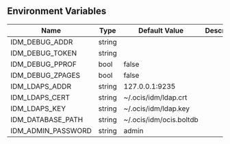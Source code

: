 ## Environment Variables

| Name | Type | Default Value | Description |
|------|------|---------------|-------------|
| IDM_DEBUG_ADDR | string |  | |
| IDM_DEBUG_TOKEN | string |  | |
| IDM_DEBUG_PPROF | bool | false | |
| IDM_DEBUG_ZPAGES | bool | false | |
| IDM_LDAPS_ADDR | string | 127.0.0.1:9235 | |
| IDM_LDAPS_CERT | string | ~/.ocis/idm/ldap.crt | |
| IDM_LDAPS_KEY | string | ~/.ocis/idm/ldap.key | |
| IDM_DATABASE_PATH | string | ~/.ocis/idm/ocis.boltdb | |
| IDM_ADMIN_PASSWORD | string | admin | |